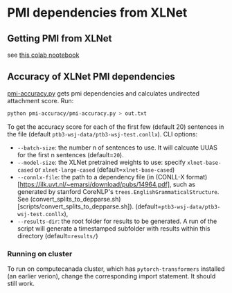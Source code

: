 # PMI dependencies from XLNet
## Getting PMI from XLNet 
see [this colab nootebook](https://colab.research.google.com/drive/1kJdXQpXhNbTqqdLatH_qfJCeuRD_9ggW#scrollTo=vCfdPAT2QNXd)

## Accuracy of XLNet PMI dependencies
[pmi-accuracy.py](pmi-accuracy/pmi-accuracy.py) gets pmi dependencies and calculates undirected attachment score. Run:
```bash
python pmi-accuracy/pmi-accuracy.py > out.txt
```
To get the accuracy score for each of the first few (default 20) sentences in the file (default `ptb3-wsj-data/ptb3-wsj-test.conllx`).  CLI options:

- `--batch-size`: the number n of sentences to use. It will calcuate UUAS for the first n sentences (default=`20`).
- `--model-size`: the XLNet pretrained weights to use: specify `xlnet-base-cased` or `xlnet-large-cased` (default=`xlnet-base-cased`)
- `--connlx-file`: the path to a dependency file (in (CONLL-X format)[https://ilk.uvt.nl/~emarsi/download/pubs/14964.pdf], such as generated by stanford CoreNLP's `trees.EnglishGrammaticalStructure`. See (convert_splits_to_depparse.sh)[scripts/convert_splits_to_depparse.sh]). (default=`ptb3-wsj-data/ptb3-wsj-test.conllx`),
- `--results-dir`: the root folder for results to be generated. A run of the script will generate a timestamped subfolder with results within this directory (default=`results/`)

### Running on cluster
To run on computecanada cluster, which has `pytorch-transformers` installed (an earlier verion), change the corresponding import statement. It should still work.
